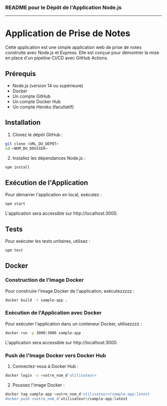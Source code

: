 ### README pour le Dépôt de l'Application Node.js

---

# Application de Prise de Notes

Cette application est une simple application web de prise de notes construite avec Node.js et Express. Elle est conçue pour démontrer la mise en place d'un pipeline CI/CD avec GitHub Actions.

## Prérequis

- Node.js (version 14 ou supérieure)
- Docker
- Un compte GitHub
- Un compte Docker Hub
- Un compte Heroku (facultatif)

## Installation

1. Clonez le dépôt GitHub :

```sh
git clone <URL_DU_DÉPÔT>
cd <NOM_DU_DOSSIER>
```

2. Installez les dépendances Node.js :

```sh
npm install
```

## Exécution de l'Application

Pour démarrer l'application en local, exécutez :

```sh
npm start
```

L'application sera accessible sur http://localhost:3000.

## Tests

Pour exécuter les tests unitaires, utilisez :

```sh
npm test
```

## Docker

### Construction de l'Image Docker

Pour construire l'image Docker de l'application, exécutezzzzz :

```sh
docker build -t sample-app .
```

### Exécution de l'Application avec Docker

Pour exécuter l'application dans un conteneur Docker, utilisezzzz :

```sh
docker run -p 3000:3000 sample-app
```

L'application sera accessible sur http://localhost:3000.

### Push de l'Image Docker vers Docker Hub

1. Connectez-vous à Docker Hub :

```sh
docker login -u <votre_nom_d'utilisateur>
```

2. Poussez l'image Docker :

```sh
docker tag sample-app <votre_nom_d'utilisateur>/sample-app:latest
docker push <votre_nom_d'utilisateur>/sample-app:latest
```
